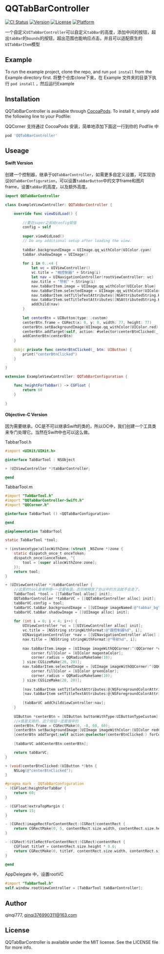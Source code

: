 # QQTabBarController

[![CI Status](https://img.shields.io/travis/qinqi777/QQTabBarController.svg?style=flat)](https://travis-ci.org/qinqi777/QQTabBarController)
[![Version](https://img.shields.io/cocoapods/v/QQTabBarController.svg?style=flat)](https://cocoapods.org/pods/QQTabBarController)
[![License](https://img.shields.io/cocoapods/l/QQTabBarController.svg?style=flat)](https://cocoapods.org/pods/QQTabBarController)
[![Platform](https://img.shields.io/cocoapods/p/QQTabBarController.svg?style=flat)](https://cocoapods.org/pods/QQTabBarController)

一个自定义```UITabBarController```可以自定义```tabBar```的高度，添加中间的按钮，超出```tabBar```的```bounds```的按钮，超出范围也能响应点击。并且可以适配原生的```UITabBarItem```模型

## Example

To run the example project, clone the repo, and run `pod install` from the Example directory first.
将整个仓库clone下来，在 Example 文件夹的目录下执行 `pod install` ，然后运行Example

## Installation

QQTabBarController is available through [CocoaPods](https://cocoapods.org). To install
it, simply add the following line to your Podfile:

QQCorner 支持通过 CocoaPods 安装，简单地添加下面这一行到你的 Podfile 中

```ruby
pod 'QQTabBarController'
```

## Useage

#### Swift Version
创建一个控制器，继承于```QQTabBarController```，如需更多自定义设置，可实现协议```QQTabBarConfiguration```，可以设置```tabBarButton```中的文字frame和图片frame，设置```tabBar```的高度，以及额外高度。

```Swift
import QQTabBarController

class ExampleViewController: QQTabBarController {

    override func viewDidLoad() {
        
        //要在super之前给config赋值
        config = self
        
        super.viewDidLoad()
        // Do any additional setup after loading the view.
        
        tabBar.backgroundImage = UIImage.qq_withColor(UIColor.cyan)
        tabBar.shadowImage = UIImage()
        
        for i in 0..<4 {
            let vc = UIViewController()
            vc.title = "根控制器" + String(i)
            let nav = UINavigationController(rootViewController: vc)
            nav.title = "导航" + String(i)
            nav.tabBarItem.image = UIImage.qq_withColor(UIColor.blue)
            nav.tabBarItem.selectedImage = UIImage.qq_withColor(UIColor.magenta)
            nav.tabBarItem.setTitleTextAttributes([NSAttributedString.Key.foregroundColor: UIColor.gray], for: .normal)
            nav.tabBarItem.setTitleTextAttributes([NSAttributedString.Key.foregroundColor: UIColor.red], for: .selected)
            addChild(nav)
        }
        
        let centerBtn = UIButton(type: .custom)
        centerBtn.frame = CGRect(x: 0, y: 0, width: 77, height: 77)
        centerBtn.setBackgroundImage(UIImage.qq_withColor(UIColor.red), for: .normal)
        centerBtn.addTarget(self, action: #selector(centerBtnClicked(_:)), for: .touchUpInside)
        addCenterBtn(centerBtn)
    }
    
    @objc private func centerBtnClicked(_ btn: UIButton) {
        print("centerBtnClicked")
    }

}

extension ExampleViewController: QQTabBarConfiguration {
    
    func heightForTabBar() -> CGFloat {
        return 60
    }
    
}

```

#### Objective-C Version
因为需要继承，OC是不可以继承Swift的类的，所以OC中，我们创建一个工具类来专门处理它。当然在Swift中也可以这么做。

TabbarTool.h
```Objective-C
#import <UIKit/UIKit.h>

@interface TabBarTool : NSObject

+ (UIViewController *)tabBarController;
    
@end
```

TabbarTool.m
```Objective-C
#import "TabBarTool.h"
#import "QQTabBarController-Swift.h"
#import "QQCorner.h"

@interface TabBarTool () <QQTabBarConfiguration>

@end

@implementation TabBarTool

static TabBarTool *tool;

+ (instancetype)allocWithZone:(struct _NSZone *)zone {
    static dispatch_once_t onceToken;
    dispatch_once(&onceToken, ^{
        tool = [super allocWithZone:zone];
    });
    return tool;
}

+ (UIViewController *)tabBarController {
    //这里的tool是单例哦~一定要有值，否则被释放了协议中的方法就不会走了。
    TabBarTool *tool = [[TabBarTool alloc] init];
    QQTabBarController *tabBarVC = [[QQTabBarController alloc] init];
    tabBarVC.config = tool;
    tabBarVC.tabBar.backgroundImage = [[UIImage imageNamed:@"tabbar_bg"] resizableImageWithCapInsets:UIEdgeInsetsMake(30, 0, 0, 0) resizingMode:UIImageResizingModeStretch];
    tabBarVC.tabBar.shadowImage = [[UIImage alloc] init];
    
    for (int i = 0; i < 4; i++) {
        UIViewController *vc = [[UIViewController alloc] init];
        vc.title = [NSString stringWithFormat:@"跟控制器%d", i];
        UINavigationController *nav = [[UINavigationController alloc] initWithRootViewController:vc];
        nav.title = [NSString stringWithFormat:@"导航%d", i];
        
        nav.tabBarItem.image = [UIImage imageWithQQCorner:^(QQCorner *corner) {
            corner.fillColor = [UIColor magentaColor];
            corner.radius = QQRadiusMakeSame(10);
        } size:CGSizeMake(20, 20)];
        nav.tabBarItem.selectedImage = [UIImage imageWithQQCorner:^(QQCorner *corner) {
            corner.fillColor = [UIColor greenColor];
            corner.radius = QQRadiusMakeSame(10);
        } size:CGSizeMake(20, 20)];
        
        [nav.tabBarItem setTitleTextAttributes:@{NSForegroundColorAttributeName:[UIColor grayColor]} forState:UIControlStateNormal];
        [nav.tabBarItem setTitleTextAttributes:@{NSForegroundColorAttributeName:[UIColor redColor]} forState:UIControlStateSelected];
        
        [tabBarVC addChildViewController:nav];
    }
    
    UIButton *centerBtn = [UIButton buttonWithType:UIButtonTypeCustom];
    //x值是无效的，这个按钮一定是居中的
    centerBtn.frame = CGRectMake(0, -8, 60, 60);
    [centerBtn setBackgroundImage:[UIImage imageWithColor:[UIColor redColor] size:centerBtn.bounds.size cornerRadius:QQRadiusMakeSame(30)] forState:UIControlStateNormal];
    [centerBtn addTarget:self action:@selector(centerBtnClicked:) forControlEvents:UIControlEventTouchUpInside];
    
    [tabBarVC addCenterBtn:centerBtn];

    return tabBarVC;
}

+ (void)centerBtnClicked:(UIButton *)btn {
    NSLog(@"centerBtnClicked");
}

#pragma mark - QQTabBarConfiguration
- (CGFloat)heightForTabBar {
    return 60;
}

- (CGFloat)extraTopMargin {
    return 15;
}

- (CGRect)imageRectForContentRect:(CGRect)contentRect {
    return CGRectMake(0, 5, contentRect.size.width, contentRect.size.height * 0.6);
}

- (CGRect)titleRectForContentRect:(CGRect)contentRect {
    CGFloat titleY = contentRect.size.height * 0.6;
    return CGRectMake(0, titleY, contentRect.size.width, contentRect.size.height - titleY - 10);
}

@end
```

AppDelegate 中，设置rootVC
```Objective-C
#import "TabBarTool.h"
self.window.rootViewController = [TabBarTool tabBarController];
```

## Author

qinqi777, qinqi376990311@163.com

## License

QQTabBarController is available under the MIT license. See the LICENSE file for more info.
